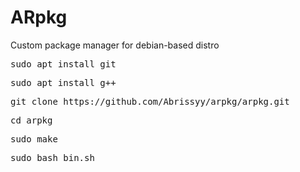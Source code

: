 # ARpkg
Custom package manager for debian-based distro<br>
<pre>sudo apt install git</pre>
<pre>sudo apt install g++</pre>
<pre>git clone https://github.com/Abrissyy/arpkg/arpkg.git</pre>
<pre>cd arpkg</pre>
<pre>sudo make</pre>
<pre>sudo bash bin.sh</pre>
